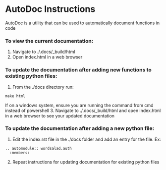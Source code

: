 # AutoDoc Instructions #

AutoDoc is a utility that can be used to automatically document functions in code

### To view the current documentation: ###
 1. Navigate to ./.docs/_build/html
 2. Open index.html in a web browser

### To update the documentation after adding new functions to existing python files: ###
 1. From the ./docs directory run:
 ```
 make html
 ```
 If on a windows system, ensure you are running the command from cmd instead of powershell
 3. Navigate to ./.docs/_build/html and open index.html in a web browser to see your updated documentation

 ### To update the documentation after adding a new python file: ###
 1. Edit the index.rst file in the ./docs folder and add an entry for the file. Ex:
 ```
 .. automodule:: wordsalad.auth
   :members:
 ```
 2. Repeat instructions for updating documentation for existing python files
